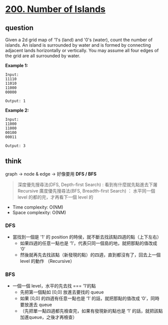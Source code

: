 # [200. Number of Islands](https://leetcode.com/problems/number-of-islands/)

## question

Given a 2d grid map of '1's (land) and '0's (water), count the number of islands. An island is surrounded by water and is formed by connecting adjacent lands horizontally or vertically. You may assume all four edges of the grid are all surrounded by water.

**Example 1:**
```
Input:
11110
11010
11000
00000

Output: 1
```

**Example 2:**
```
Input:
11000
11000
00100
00011

Output: 3
```

## think
graph -> node & edge -> 好像要用 **DFS / BFS**
> 深度優先搜尋法(DFS, Depth-first Search) : 看到有什麼就先點進去下屠 Recursive
> 廣度優先搜尋法(BFS, Breadth-first Search) ： 水平同一個level 的都的完，才再看下一個 level 的
- Time complexity: O(NM)
- Space complexity: O(NM)


### DFS
- 當找到一個是 '1' 的 position 的時侯，就不斷去找該點四週的點（上下左右）
  - 如果四週的任意一點也是 ‘1’，代表只同一個島的地，就把那點的值改成 ‘0’
  - 然後就再先去找該點（新發現的點）的四週，直到都沒有了，回去上一個 level 的動作 （Recursive）

### BFS
- 一個一個 level，水平的先去找 === ’1‘的點
  - 先把第一個點如 [0,0] 放進去要找的 queue 
  - 如果 [0,0] 的四週有任意一點也是 ‘1’ 的話，就把那點的值改成 ‘0’，同時要放進去 queue 
  - （先把單一點四週都先檢查完，如果有發現新的點也是 ‘1’ 的話，就把該點加進queue，之後才再檢查）
